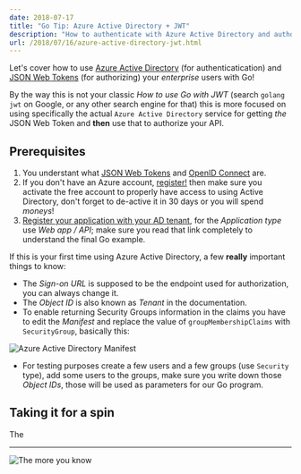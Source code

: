 ```yaml
---
date: 2018-07-17
title: "Go Tip: Azure Active Directory + JWT"
description: "How to authenticate with Azure Active Directory and authorize with JWT"
url: /2018/07/16/azure-active-directory-jwt.html
---
```


Let's cover how to use [Azure Active Directory](https://azure.microsoft.com/en-us/services/active-directory/) (for authenticatication) and [JSON Web Tokens](https://jwt.io/introduction/) (for authorizing) your _enterprise_ users with Go!

By the way this is not your classic _How to use Go with JWT_ (search `golang jwt` on Google, or any other search engine for that) this is more focused on using specifically the actual `Azure Active Directory` service for getting _the_ JSON Web Token and **then** use that to authorize your API.

## Prerequisites

1. You understant what [JSON Web Tokens](https://en.wikipedia.org/wiki/JSON_Web_Token) and [OpenID Connect](https://en.wikipedia.org/wiki/OpenID_Connect) are.
1. If you don't have an Azure account, [register!](https://portal.azure.com/) then make sure you activate the free account to properly have access to using Active Directory, don't forget to de-active it in 30 days or you will spend _moneys_!
1. [Register your application with your AD tenant](https://docs.microsoft.com/en-us/azure/active-directory/develop/active-directory-protocols-openid-connect-code#register-your-application-with-your-ad-tenant), for the _Application type_ use _Web app / API_; make sure you read that link completely to understand the final Go example.

If this is your first time using Azure Active Directory, a few **really** important things to know:

* The _Sign-on URL_ is supposed to be the endpoint used for authorization, you can always change it.
* The _Object ID_ is also known as _Tenant_ in the documentation.
* To enable returning Security Groups information in the claims you have to edit the _Manifest_ and replace the value of `groupMembershipClaims` with `SecurityGroup`, basically this:

![Azure Active Directory Manifest](https://farm2.staticflickr.com/1810/41652034390_112470e4d8_b.jpg "Azure Active Directory Manifest")

* For testing purposes create a few users and a few groups (use `Security` type), add some users to the groups, make sure you write down those _Object IDs_, those will be used as parameters for our Go program.

## Taking it for a spin

The 

---

![The more you know](https://media.giphy.com/media/83QtfwKWdmSEo/giphy.gif "The more you know")
